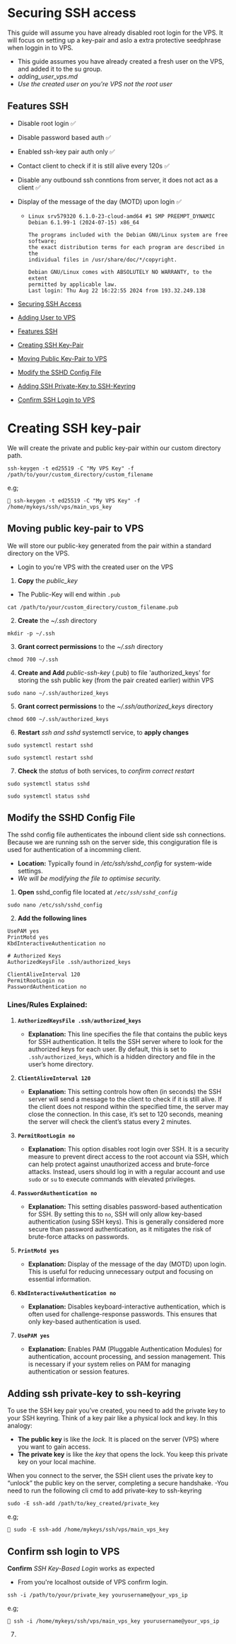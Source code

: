 # Securing SSH access 
This guide will assume you have already disabled root login for the VPS. It will focus on setting up a key-pair and aslo a extra protective seedphrase when loggin in to VPS.
- This guide assumes you have already created a fresh user on the VPS, and added it to the su group.
- *adding_user_vps.md*
- *Use the created user on you're VPS not the root user*

## Features SSH
-   Disable root login ✅
-   Disable password based auth ✅
-   Enabled ssh-key pair auth only ✅
-   Contact client to check if it is still alive every 120s ✅
-   Disable any outbound ssh conntions from server, it does not act as a client ✅
-   Display of the message of the day (MOTD) upon login ✅
    - ```
      Linux srv579320 6.1.0-23-cloud-amd64 #1 SMP PREEMPT_DYNAMIC Debian 6.1.99-1 (2024-07-15) x86_64
      
      The programs included with the Debian GNU/Linux system are free software;
      the exact distribution terms for each program are described in the
      individual files in /usr/share/doc/*/copyright.
      
      Debian GNU/Linux comes with ABSOLUTELY NO WARRANTY, to the extent
      permitted by applicable law.
      Last login: Thu Aug 22 16:22:55 2024 from 193.32.249.138

      ```

   - [Securing SSH Access](#securing-ssh-access)
   - [Adding User to VPS](#adding-user-to-vps)
   - [Features SSH](#features-ssh)
   - [Creating SSH Key-Pair](#creating-ssh-key-pair)
   - [Moving Public Key-Pair to VPS](#moving-public-key-pair-to-vps)
   - [Modify the SSHD Config File](#modify-the-sshd-config-file)
   - [Adding SSH Private-Key to SSH-Keyring](#adding-ssh-private-key-to-ssh-keyring)
   - [Confirm SSH Login to VPS](#confirm-ssh-login-to-vps)


# Creating SSH key-pair

We will create the private and public key-pair within our custom directory path.
```
ssh-keygen -t ed25519 -C "My VPS Key" -f /path/to/your/custom_directory/custom_filename
```

e.g;
```
🔗 ssh-keygen -t ed25519 -C "My VPS Key" -f /home/mykeys/ssh/vps/main_vps_key
```


## Moving public key-pair to VPS

We will store our public-key generated from the pair within a standard directory on the VPS. 
- Login to you're VPS with the created user on the VPS 

1. **Copy** the *public_key*
- The Public-Key will end within `.pub` 
```
cat /path/to/your/custom_directory/custom_filename.pub
```

2. **Create** the *~/.ssh* directory
```
mkdir -p ~/.ssh
```

3. **Grant correct permissions** to the *~/.ssh* directory
```
chmod 700 ~/.ssh
```

4. **Create and Add** *public-ssh-key* (.pub) to file 'authorized_keys' for storing the ssh public key (from the pair created earlier) within VPS
```
sudo nano ~/.ssh/authorized_keys
```

5. **Grant correct permissions** to the *~/.ssh/authorized_keys* directory
```
chmod 600 ~/.ssh/authorized_keys
```

6. **Restart** *ssh and sshd* systemctl service, to **apply changes**
```
sudo systemctl restart sshd
```
```
sudo systemctl restart sshd
```

7. **Check** the *status*  of both services, to *confirm correct restart*
```
sudo systemctl status sshd
```
```
sudo systemctl status sshd
```


## Modify the SSHD Config File
The sshd config file authenticates the inbound client side ssh connections. Because we are running ssh on the server side, this congiguration file is used for authentication of a incomming client.
- **Location:** Typically found in */etc/ssh/sshd_config* for system-wide settings.
- *We will be modifying the file to optimise security.*

1. **Open** sshd_config file located at *`/etc/ssh/sshd_config`*
```
sudo nano /etc/ssh/sshd_config
```

2. **Add the following lines**
```
UsePAM yes
PrintMotd yes
KbdInteractiveAuthentication no

# Authorized Keys
AuthorizedKeysFile .ssh/authorized_keys

ClientAliveInterval 120
PermitRootLogin no
PasswordAuthentication no
```


### **Lines/Rules Explained:**

1. **`AuthorizedKeysFile .ssh/authorized_keys`**
   - **Explanation:** This line specifies the file that contains the public keys for SSH authentication. It tells the SSH server where to look for the authorized keys for each user. By default, this is set to `.ssh/authorized_keys`, which is a hidden directory and file in the user’s home directory.

2. **`ClientAliveInterval 120`**
   - **Explanation:** This setting controls how often (in seconds) the SSH server will send a message to the client to check if it is still alive. If the client does not respond within the specified time, the server may close the connection. In this case, it’s set to 120 seconds, meaning the server will check the client’s status every 2 minutes.

3. **`PermitRootLogin no`**
   - **Explanation:** This option disables root login over SSH. It is a security measure to prevent direct access to the root account via SSH, which can help protect against unauthorized access and brute-force attacks. Instead, users should log in with a regular account and use `sudo` or `su` to execute commands with elevated privileges.

4. **`PasswordAuthentication no`**
   - **Explanation:** This setting disables password-based authentication for SSH. By setting this to `no`, SSH will only allow key-based authentication (using SSH keys). This is generally considered more secure than password authentication, as it mitigates the risk of brute-force attacks on passwords.

5. **`PrintMotd yes`**
   - **Explanation:** Display of the message of the day (MOTD) upon login. This is useful for reducing unnecessary output and focusing on essential information.

6. **`KbdInteractiveAuthentication no`**
   - **Explanation:** Disables keyboard-interactive authentication, which is often used for challenge-response passwords. This ensures that only key-based authentication is used.

7. **`UsePAM yes`**
   - **Explanation:** Enables PAM (Pluggable Authentication Modules) for authentication, account processing, and session management. This is necessary if your system relies on PAM for managing authentication or session features.


## Adding ssh private-key to ssh-keyring
To use the SSH key pair you’ve created, you need to add the private key to your SSH keyring. Think of a key pair like a physical lock and key. In this analogy:

 - **The public key** is like the *lock.* It is placed on the server (VPS) where you want to gain access.
 - **The private key** is like the *key* that opens the lock. You keep this private key on your local machine.

When you connect to the server, the SSH client uses the private key to “unlock” the public key on the server, completing a secure handshake.
-You need to run the following cli cmd to add private-key to ssh-keyring
```
sudo -E ssh-add /path/to/key_created/private_key
```

e.g;

```
🔗 sudo -E ssh-add /home/mykeys/ssh/vps/main_vps_key
```


## Confirm ssh login to VPS

**Confirm** *SSH Key-Based Login* works as expected
- From you're localhost outside of VPS confirm login.
```
ssh -i /path/to/your/private_key yourusername@your_vps_ip
```

e.g;

```
🔗 ssh -i /home/mykeys/ssh/vps/main_vps_key yourusername@your_vps_ip
```

7. 
